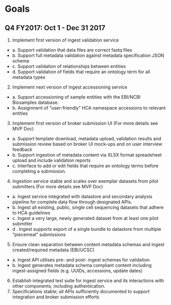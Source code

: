 # Goals

## Q4 FY2017: Oct 1 - Dec 31 2017

1. Implement first version of ingest validation service 
  * a. Support validation that data files are correct fastq files
  * b. Support full metadata validation against metadata specification JSON schema
  * c. Support validation of relationships between entities
  * d. Support validation of fields that require an ontology term for all metadata types
2. Implement next version of ingest accessioning service 
  * a. Support accessioning of sample entities with the EBI/NCBI Biosamples database.
  * b. Assignment of “user-friendly” HCA namespace accessions to relevant entities
3. Implement first version of broker submission UI (For more details see MVP Doc)
  * a. Support template download, metadata upload, validation results and submission review based on broker UI mock-ups and on user interview feedback
  * b. Support ingestion of metadata content via XLSX format spreadsheet upload and include validation reports
  * c. Interface to add or edit fields that require an ontology terms before completing a submission. 
4. Ingestion service stable and scales over exemplar datasets from pilot submitters (For more details see MVP Doc)
  * a. Ingest service integrated with datastore and secondary analysis pipeline for complete data flow through designated APIs.
  * b. Ingest all existing, public, single cell sequencing datasets that adhere to HCA guidelines
  * c. Ingest a very large, newly generated dataset from at least one pilot submitter
  * d . Ingest supports export of a single bundle to datastore from multiple “piecemeal” submissions
5. Ensure clean separation between content metadata schemas and ingest created/required metadata (EBI/UCSC)
  * a. Ingest API utilises pre- and post- ingest schemas for validation
  * b. Ingest generates metadata schema compliant content including ingest-assigned fields (e.g. UUIDs, accessions, update dates)
6. Establish integrated test suite for ingest service and its interactions with other components, including authentication.
7. Specifications stable; all APIs sufficiently documented to support integration and broker submission efforts
